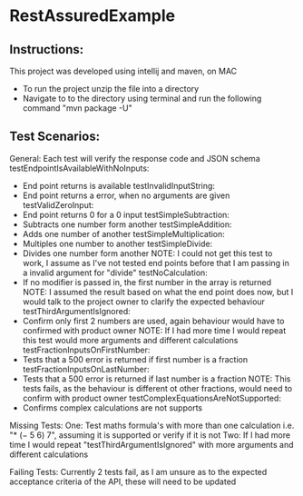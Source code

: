 # RestAssuredExample

## Instructions:
This project was developed using intellij and maven, on MAC
- To run the project unzip the file into a directory
- Navigate to to the directory using terminal and run the following command
"mvn package -U"

## Test Scenarios:
General:
Each test will verify the response code and JSON schema
testEndpointIsAvailableWithNoInputs:
- End point returns is available
testInvalidInputString:
- End point returns a error, when no arguments are given
testValidZeroInput:
- End point returns 0 for a 0 input
testSimpleSubtraction:
- Subtracts one number form another
testSimpleAddition:
- Adds one number of another
testSimpleMultiplication:
- Multiples one number to another
testSimpleDivide:
- Divides one number form another
NOTE: I could not get this test to work, I assume as I've not tested end points before that I am passing in a invalid argument for "divide"
testNoCalculation:
- If no modifier is passed in, the first number in the array is returned
NOTE: I assumed the result based on what the end point does now, but I would talk to the project owner to clarify the expected behaviour
testThirdArgumentIsIgnored:
- Confirm only first 2 numbers are used, again behaviour would have to confirmed with product owner
NOTE: If I had more time I would repeat this test would more arguments and different calculations
testFractionInputsOnFirstNumber:
- Tests that a 500 error is returned if first number is a fraction
testFractionInputsOnLastNumber:
- Tests that a 500 error is returned if last number is a fraction
NOTE: This tests fails, as the behaviour is different ot other fractions, would need to confirm with product owner
testComplexEquationsAreNotSupported:
- Confirms complex calculations are not supports

Missing Tests:
One: Test maths formula's with more than one calculation i.e. "* (− 5 6) 7", assuming it is supported or verify if it is not
Two: If I had more time I would repeat "testThirdArgumentIsIgnored" with more arguments and different calculations

Failing Tests:
Currently 2 tests fail, as I am unsure as to the expected acceptance criteria of the API, these will need to be updated